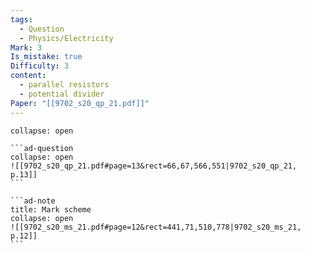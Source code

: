 ```yaml
---
tags:
  - Question
  - Physics/Electricity
Mark: 3
Is_mistake: true
Difficulty: 3
content:
  - parallel resistors
  - potential divider
Paper: "[[9702_s20_qp_21.pdf]]"
---
```

````ad-example
collapse: open

```ad-question
collapse: open
![[9702_s20_qp_21.pdf#page=13&rect=66,67,566,551|9702_s20_qp_21, p.13]]
```

```ad-note
title: Mark scheme
collapse: open
![[9702_s20_ms_21.pdf#page=12&rect=441,71,510,778|9702_s20_ms_21, p.12]]
```

````

